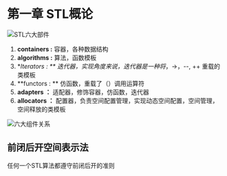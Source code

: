 # 第一章 STL概论

![STL六大部件](C:\Users\MengSansui\AppData\Roaming\Typora\typora-user-images\image-20200902170310728.png)

1. **containers :** 容器，各种数据结构
2. **algorithms :** 算法，函数模板
3. **Iterators : ** 迭代器，实现角度来说，迭代器是一种将*，->，--, ++ 重载的类模板
4. **functors : ** 仿函数，重载了（）调用运算符
5. **adapters ：** 适配器，修饰容器，仿函数，迭代器
6. **allocators ：** 配置器，负责空间配置管理，实现动态空间配置，空间管理，空间释放的类模板



![六大组件关系](C:\Users\MengSansui\AppData\Roaming\Typora\typora-user-images\image-20200902173132786.png)





## 前闭后开空间表示法

任何一个STL算法都遵守前闭后开的准则

